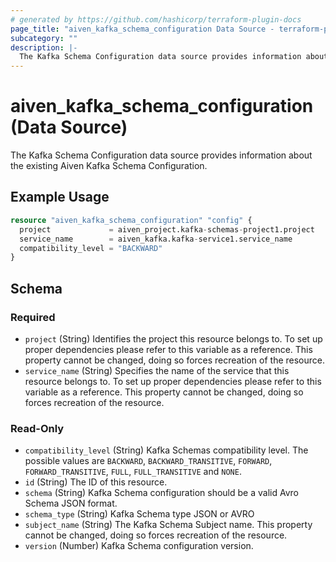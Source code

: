 ```yaml
---
# generated by https://github.com/hashicorp/terraform-plugin-docs
page_title: "aiven_kafka_schema_configuration Data Source - terraform-provider-aiven"
subcategory: ""
description: |-
  The Kafka Schema Configuration data source provides information about the existing Aiven Kafka Schema Configuration.
---
```


# aiven_kafka_schema_configuration (Data Source)

The Kafka Schema Configuration data source provides information about the existing Aiven Kafka Schema Configuration.

## Example Usage

```terraform
resource "aiven_kafka_schema_configuration" "config" {
  project             = aiven_project.kafka-schemas-project1.project
  service_name        = aiven_kafka.kafka-service1.service_name
  compatibility_level = "BACKWARD"
}
```

<!-- schema generated by tfplugindocs -->
## Schema

### Required

- `project` (String) Identifies the project this resource belongs to. To set up proper dependencies please refer to this variable as a reference. This property cannot be changed, doing so forces recreation of the resource.
- `service_name` (String) Specifies the name of the service that this resource belongs to. To set up proper dependencies please refer to this variable as a reference. This property cannot be changed, doing so forces recreation of the resource.

### Read-Only

- `compatibility_level` (String) Kafka Schemas compatibility level. The possible values are `BACKWARD`, `BACKWARD_TRANSITIVE`, `FORWARD`, `FORWARD_TRANSITIVE`, `FULL`, `FULL_TRANSITIVE` and `NONE`.
- `id` (String) The ID of this resource.
- `schema` (String) Kafka Schema configuration should be a valid Avro Schema JSON format.
- `schema_type` (String) Kafka Schema type JSON or AVRO
- `subject_name` (String) The Kafka Schema Subject name. This property cannot be changed, doing so forces recreation of the resource.
- `version` (Number) Kafka Schema configuration version.


